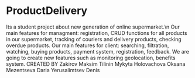# ProductDelivery
Its a student project about new generation of online supermarket.\n
Our main features for managment: registration, CRUD functions for all products in our supermarket, tracking of couriers and delivery products, checking overdue products.
Our main features for client: searching, filtration, watching, buying products, payment system, registration, feedback.
We are going to create new features such as monitoring geolocation, benefits system.
CREATED BY
Zakirov Maksim
Tilinin Mykyta
Holovachova Oksana
Mezentseva Daria
Yerusalimtsev Denis
